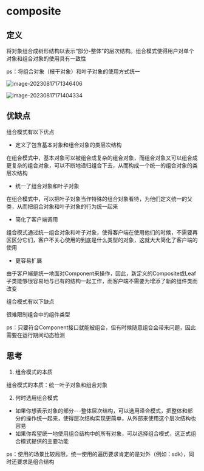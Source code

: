 # composite

## 定义

将对象组合成树形结构以表示“部分-整体”的层次结构。组合模式使得用户对单个对象和组合对象的使用具有一致性

ps：将组合对象（枝干对象）和叶子对象的使用方式统一

![image-20230817171346406](https://cdn.jsdelivr.net/gh/zhecks/static_resources/images/202308171713477.png)

![image-20230817171404334](https://cdn.jsdelivr.net/gh/zhecks/static_resources/images/202308171714618.png)

## 优缺点

组合模式有以下优点

* 定义了包含基本对象和组合对象的类层次结构

在组合模式中，基本对象可以被组合成复杂的组合对象，而组合对象又可以组合成更复杂的组合对象，可以不断地递归组合下去，从而构成一个统一的组合对象的类层次结构

* 统一了组合对象和叶子对象

在组合模式中，可以把叶子对象当作特殊的组合对象看待，为他们定义统一的父类，从而把组合对象和叶子对象的行为统一起来

* 简化了客户端调用

组合模式通过统一组合对象和叶子对象，使得客户端在使用他们的时候，不需要再区区分它们，客户不关心使用的到底是什么类型的对象，这就大大简化了客户端的使用

* 更容易扩展

由于客户端是统一地面对Component来操作，因此，新定义的Composite或Leaf子类能够很容易地与已有的结构一起工作，而客户端不需要为增添了新的组件类而改变

组合模式有以下缺点

很难限制组合中的组件类型

ps：只要符合Component接口就能被组合，但有时候随意组合会带来问题，因此需要在运行期间动态检测

## 思考

1. 组合模式的本质

组合模式的本质：统一叶子对象和组合对象

2. 何时选用组合模式

* 如果你想表示对象的部分---整体层次结构，可以选用泽合模式，把整体和部分的操作统一起来，使得层次结构实现更简单，从外部来使用这个层次结构也容易
* 如果你希望统一地使用组合结构中的所有对象，可以选择组合模式，这正式组合模式提供的主要功能

ps：使用的场景比较局限，统一使用的遍历要求肯定的是对外（例如：sdk），同时还要求是组合结构